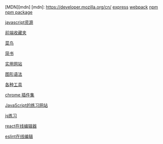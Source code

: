 [MDN][mdn]
[mdn]: https://developer.mozilla.org/cn/
[express](http://www.expressjs.com.cn/)
[webpack](http://webpack.github.io/docs/)
[npm](https://docs.npmjs.com/)
[npm package](https://www.npmjs.com/package/package)




[javascript资源](https://giscafer.gitbooks.io/front-end-manual/content/study_guide/004-awesome-javascript-cn.html)

[前端收藏夹](http://collect.w3ctrain.com/)

[菜鸟](http://www.runoob.com/)

[简书](http://www.jianshu.com/)

[实用网站](http://www.jianshu.com/p/53a7da454057)

[图形语法](https://g2.alipay.com/)

[各种工具](http://tool.lu/)

[chrome 插件集](http://www.oschina.net/news/78118/my-chrome-extension)

[JavaScript的练习网站](http://www.lixuejiang.me/2016/11/01/JavaScript的练习网站收集/)

[js练习](http://alpteam.pl/IT/js_quiz/)

[react在线编辑器](http://codepen.io/gaearon/pen/gwoJZk?editors=0010)

[eslint在线编辑](http://eslint.org/demo/)


